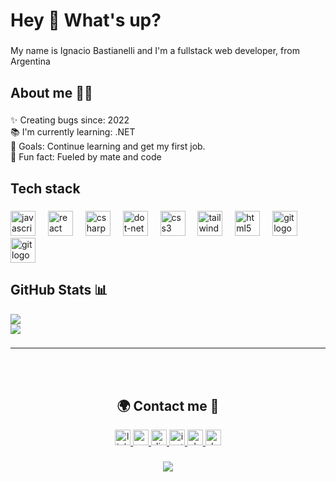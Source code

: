 

<h1 align="left">Hey 👋 What's up?</h1>

###

<p align="left">My name is Ignacio Bastianelli and I'm a fullstack web developer, from Argentina</p>

###

<h2 align="left">About me 🧑🏽</h2>

###

<p align="left">✨ Creating bugs since: 2022<br>📚 I'm currently learning: .NET<br>🎯 Goals: Continue learning and get my first job.<br>🎲 Fun fact: Fueled by mate and code</p>

###

<h2 align="left">Tech stack</h2>

###

<div align="left">
  <img src="https://cdn.jsdelivr.net/gh/devicons/devicon/icons/javascript/javascript-original.svg" height="40" alt="javascript logo"  />
  <img width="12" />
  <img src="https://cdn.jsdelivr.net/gh/devicons/devicon/icons/react/react-original.svg" height="40" alt="react logo"  />
  <img width="12" />
  <img src="https://cdn.jsdelivr.net/gh/devicons/devicon/icons/csharp/csharp-original.svg" height="40" alt="csharp logo"  />
  <img width="12" />
  <img src="https://zh.opensuse.org/images/thumb/7/7d/Microsoft_.NET_logo.svg/456px-Microsoft_.NET_logo.svg.png" height="40" alt="dot-net logo"  />
  <img width="12" />
  <img src="https://cdn.jsdelivr.net/gh/devicons/devicon/icons/css3/css3-original.svg" height="40" alt="css3 logo"  />
  <img width="12" />
  <img src="https://cdn.jsdelivr.net/gh/devicons/devicon/icons/tailwindcss/tailwindcss-original-wordmark.svg" height="40" alt="tailwindcss logo"  />
  <img width="12" />
  <img src="https://cdn.jsdelivr.net/gh/devicons/devicon/icons/html5/html5-original.svg" height="40" alt="html5 logo"  />
  <img width="12" />
  <img src="https://cdn.jsdelivr.net/gh/devicons/devicon/icons/git/git-original.svg" height="40" alt="git logo"  />
  <img width="12" />
  <img src="https://cdn.jsdelivr.net/gh/devicons/devicon/icons/figma/figma-original.svg" height="40" alt="git logo"  />
</div>

###

## GitHub Stats 📊

![](https://github-readme-streak-stats.herokuapp.com/?user=nachobastianelli&theme=dark&hide_border=false)<br/>
![](https://github-readme-stats.vercel.app/api/top-langs/?username=nachobastianelli&theme=dark&hide_border=false&include_all_commits=true&count_private=false&layout=compact)

###

<hr>
<br>
<br>

<h2 align="center">🌍 Contact me 🤗</h2>



<div align="center">
  <a href="https://www.linkedin.com/in/ignacio-bastianelli-0837092a2/" target="_blank">
    <img src="https://img.shields.io/static/v1?message=LinkedIn&logo=linkedin&label=&color=0077B5&logoColor=white&labelColor=&style=for-the-badge" height="25" alt="linkedin logo"  />
  </a>
  <a href="mailto:nachobastianelli2003@gmail.com?subject=Asunto&body=Hola, me gustaría hablar sobre..." target="_blank">
    <img src="https://img.shields.io/static/v1?message=Gmail&logo=gmail&label=&color=D14836&logoColor=white&labelColor=&style=for-the-badge" height="25" alt="gmail logo"  />
  </a>
  <a href="https://discord.com/users/551307284685389840" target="_blank">
    <img src="https://img.shields.io/static/v1?message=Discord&logo=discord&label=&color=7289DA&logoColor=white&labelColor=&style=for-the-badge" height="25" alt="discord logo"  />
  </a>
  <a href="https://www.instagram.com/nachobastiaa/?hl=es" target="_blank">
    <img src="https://img.shields.io/static/v1?message=Instagram&logo=instagram&label=&color=E4405F&logoColor=white&labelColor=&style=for-the-badge" height="25" alt="instagram logo"  />
  </a>
  <a href="https://rargentinaprograma.slack.com/team/U067EJTAASJ" target="_blank">
    <img src="https://img.shields.io/static/v1?message=Slack&logo=slack&label=&color=4049ff&logoColor=white&labelColor=&style=for-the-badge" height="25" alt="slack logo"  />
  </a>
  <a href="https://ignaciobastianelliportfolio.netlify.app/" target="_blank">
    <img src="https://img.shields.io/static/v1?message=Portfolio&logo=dev.to&label=&color=222&logoColor=white&labelColor=&style=for-the-badge" height="25" alt="devto logo"  />
  </a>
</div>

###


<div align="center">
  <img src="https://visitor-badge.laobi.icu/badge?page_id=nachobastianelli.nachobastianelli&left_color=black&right_color=purple"  />
</div>

###




